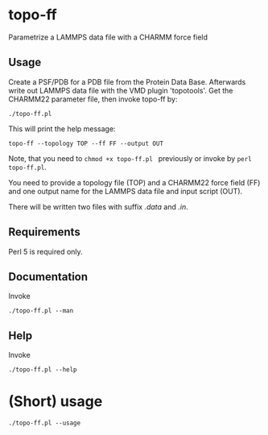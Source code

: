 # topo-ff
Parametrize a LAMMPS data file with a CHARMM force field

## Usage

Create a PSF/PDB for a PDB file from the Protein Data Base.
Afterwards write out LAMMPS data file with the VMD plugin
'topotools'. Get the CHARMM22 parameter file, then invoke
topo-ff by:

```
./topo-ff.pl
```

This will print the help message:
```
topo-ff --topology TOP --ff FF --output OUT
```

Note, that you need to 
```chmod +x topo-ff.pl ```
previously or invoke by
``` perl topo-ff.pl ```.

You need to provide a topology file (TOP) and a
CHARMM22 force field (FF) and one output name for
the LAMMPS data file and input script (OUT).

There will be written two files with suffix *.data*
and *.in*.

## Requirements
Perl 5 is required only.

## Documentation
Invoke
```
./topo-ff.pl --man
```

## Help
Invoke
```
./topo-ff.pl --help
```

# (Short) usage
```
./topo-ff.pl --usage
```

